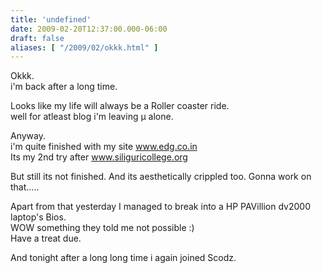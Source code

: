 ```yaml
---
title: 'undefined'
date: 2009-02-20T12:37:00.000-06:00
draft: false
aliases: [ "/2009/02/okkk.html" ]
---
```


Okkk.  
i'm back after a long time.  
  
Looks like my life will always be a Roller coaster ride.  
well for atleast blog i'm leaving µ alone.  
  
Anyway.  
i'm quite finished with my site www.edg.co.in  
Its my 2nd try after www.siliguricollege.org  
  
But still its not finished. And its aesthetically crippled too. Gonna work on that.....  
  
Apart from that yesterday I managed to break into a HP PAVillion dv2000 laptop's Bios.  
WOW something they told me not possible :)  
Have a treat due.  
  
And tonight after a long long time i again joined Scodz.